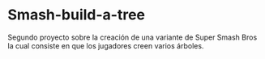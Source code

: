 # Smash-build-a-tree
Segundo proyecto sobre la creación de una variante de Super Smash Bros la cual consiste en que los jugadores creen varios árboles.
